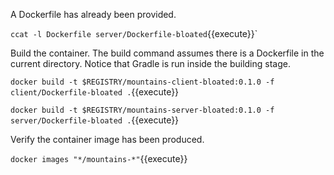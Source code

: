 A Dockerfile has already been provided.

`ccat -l Dockerfile server/Dockerfile-bloated`{{execute}}`

Build the container. The build command assumes there is a Dockerfile in the current directory. Notice that Gradle is run inside the building stage.

`docker build -t $REGISTRY/mountains-client-bloated:0.1.0 -f client/Dockerfile-bloated .`{{execute}}

`docker build -t $REGISTRY/mountains-server-bloated:0.1.0 -f server/Dockerfile-bloated .`{{execute}}

Verify the container image has been produced.

`docker images "*/mountains-*"`{{execute}}
